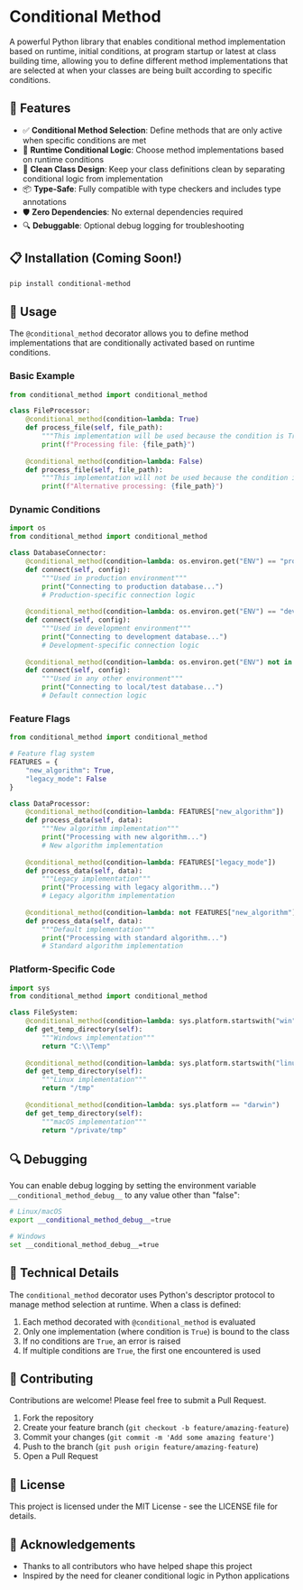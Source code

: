 # Conditional Method


A powerful Python library that enables conditional method implementation based on runtime, initial conditions, at program startup or latest at class building time, allowing you to define different method implementations that are selected at when your classes are being built according to specific conditions.

## 🚀 Features

- ✅ **Conditional Method Selection**: Define methods that are only active when specific conditions are met
- 🔄 **Runtime Conditional Logic**: Choose method implementations based on runtime conditions
- 🧩 **Clean Class Design**: Keep your class definitions clean by separating conditional logic from implementation
- 📦 **Type-Safe**: Fully compatible with type checkers and includes type annotations
- 🛡️ **Zero Dependencies**: No external dependencies required
- 🔍 **Debuggable**: Optional debug logging for troubleshooting

## 📋 Installation (Coming Soon!)

```bash
pip install conditional-method
```

## 🔧 Usage

The `@conditional_method` decorator allows you to define method implementations that are conditionally activated based on runtime conditions.

### Basic Example

```python
from conditional_method import conditional_method

class FileProcessor:
    @conditional_method(condition=lambda: True)
    def process_file(self, file_path):
        """This implementation will be used because the condition is True."""
        print(f"Processing file: {file_path}")
        
    @conditional_method(condition=lambda: False)
    def process_file(self, file_path):
        """This implementation will not be used because the condition is False."""
        print(f"Alternative processing: {file_path}")
```

### Dynamic Conditions

```python
import os
from conditional_method import conditional_method

class DatabaseConnector:
    @conditional_method(condition=lambda: os.environ.get("ENV") == "production")
    def connect(self, config):
        """Used in production environment"""
        print("Connecting to production database...")
        # Production-specific connection logic
        
    @conditional_method(condition=lambda: os.environ.get("ENV") == "development")
    def connect(self, config):
        """Used in development environment"""
        print("Connecting to development database...")
        # Development-specific connection logic
        
    @conditional_method(condition=lambda: os.environ.get("ENV") not in ["production", "development"])
    def connect(self, config):
        """Used in any other environment"""
        print("Connecting to local/test database...")
        # Default connection logic
```

### Feature Flags

```python
from conditional_method import conditional_method

# Feature flag system
FEATURES = {
    "new_algorithm": True,
    "legacy_mode": False
}

class DataProcessor:
    @conditional_method(condition=lambda: FEATURES["new_algorithm"])
    def process_data(self, data):
        """New algorithm implementation"""
        print("Processing with new algorithm...")
        # New algorithm implementation
        
    @conditional_method(condition=lambda: FEATURES["legacy_mode"])
    def process_data(self, data):
        """Legacy implementation"""
        print("Processing with legacy algorithm...")
        # Legacy algorithm implementation
        
    @conditional_method(condition=lambda: not FEATURES["new_algorithm"] and not FEATURES["legacy_mode"])
    def process_data(self, data):
        """Default implementation"""
        print("Processing with standard algorithm...")
        # Standard algorithm implementation
```

### Platform-Specific Code

```python
import sys
from conditional_method import conditional_method

class FileSystem:
    @conditional_method(condition=lambda: sys.platform.startswith("win"))
    def get_temp_directory(self):
        """Windows implementation"""
        return "C:\\Temp"
        
    @conditional_method(condition=lambda: sys.platform.startswith("linux"))
    def get_temp_directory(self):
        """Linux implementation"""
        return "/tmp"
        
    @conditional_method(condition=lambda: sys.platform == "darwin")
    def get_temp_directory(self):
        """macOS implementation"""
        return "/private/tmp"
```

## 🔍 Debugging

You can enable debug logging by setting the environment variable `__conditional_method_debug__` to any value other than "false":

```bash
# Linux/macOS
export __conditional_method_debug__=true

# Windows
set __conditional_method_debug__=true
```

## 📝 Technical Details

The `conditional_method` decorator uses Python's descriptor protocol to manage method selection at runtime. When a class is defined:

1. Each method decorated with `@conditional_method` is evaluated
2. Only one implementation (where condition is `True`) is bound to the class
3. If no conditions are `True`, an error is raised
4. If multiple conditions are `True`, the first one encountered is used

## 🤝 Contributing

Contributions are welcome! Please feel free to submit a Pull Request.

1. Fork the repository
2. Create your feature branch (`git checkout -b feature/amazing-feature`)
3. Commit your changes (`git commit -m 'Add some amazing feature'`)
4. Push to the branch (`git push origin feature/amazing-feature`)
5. Open a Pull Request

## 📄 License

This project is licensed under the MIT License - see the LICENSE file for details.

## 🙏 Acknowledgements

- Thanks to all contributors who have helped shape this project
- Inspired by the need for cleaner conditional logic in Python applications
